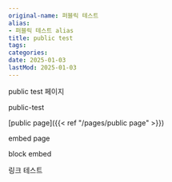 ```yaml
---
original-name: 퍼블릭 테스트
alias:
- 퍼블릭 테스트 alias
title: public test
tags:
categories:
date: 2025-01-03
lastMod: 2025-01-03
---
```







public test 페이지



public-test

[public page]({{< ref "/pages/public page" >}})



embed page



block embed

링크 테스트

